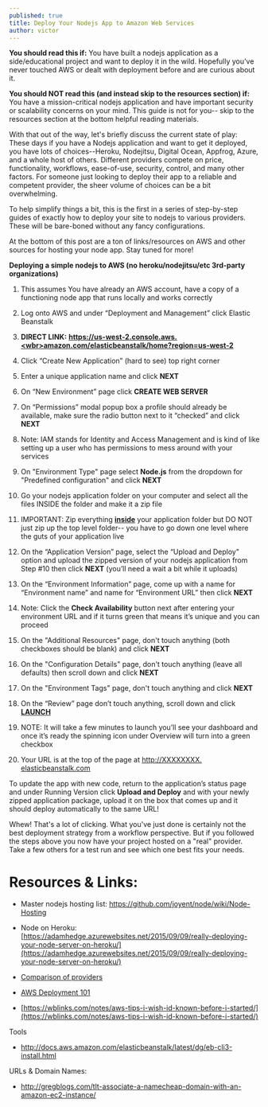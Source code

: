 ```yaml
---
published: true
title: Deploy Your Nodejs App to Amazon Web Services
author: victor
---
```



**You should read this if:** You have built a nodejs application as a side/educational project and want to deploy it in the wild. Hopefully you’ve never touched AWS or dealt with deployment before and are curious about it.

**You should NOT read this (and instead skip to the resources section) if:** You have a mission-critical nodejs application and have important security or scalability concerns on your mind. This guide is not for you-- skip to the resources section at the bottom helpful reading materials.

With that out of the way, let's briefly discuss the current state of play: These days if you have a Nodejs application and want to get it deployed, you have lots of choices--Heroku, Nodejitsu, Digital Ocean, Appfrog, Azure, and a whole host of others. Different providers compete on price, functionality, workflows, ease-of-use, security, control, and many other factors. For someone just looking to deploy their app to a reliable and competent provider, the sheer volume of choices can be a bit overwhelming. 

To help simplify things a bit, this is the first in a series of step-by-step guides of exactly how to deploy your site to nodejs to various providers. These will be bare-boned without any fancy configurations. 

At the bottom of this post are a ton of links/resources on AWS and other sources for hosting your node app. Stay tuned for more!


**Deploying a simple nodejs to AWS (no heroku/nodejitsu/etc 3rd-party organizations)**

1.  This assumes You have already an AWS account, have a copy of a functioning node app that runs locally and works correctly
2.  Log onto AWS and under “Deployment and Management” click Elastic Beanstalk

3. **DIRECT LINK:** **<u>[https://us-west-2.console.aws.<wbr>amazon.com/elasticbeanstalk/<wbr>home?region=us-west-2](https://us-west-2.console.aws.amazon.com/elasticbeanstalk/home?region=us-west-2)</u>**

4.  Click “Create New Application” (hard to see) top right corner
5.  Enter a unique application name and click **NEXT**
6.  On “New Environment” page click **CREATE WEB SERVER**
7.  On “Permissions” modal popup box a profile should already be available, make sure the radio button next to it “checked” and click **NEXT**
8.  Note: IAM stands for Identity and Access Management and is kind of like setting up a user who has permissions to mess around with your services
9.  On "Environment Type" page select **Node.js** from the dropdown for "Predefined configuration" and click **NEXT**
10.  Go your nodejs application folder on your computer and select all the files INSIDE the folder and make it a zip file
11.  IMPORTANT: Zip everything **<u>inside</u>** your application folder but DO NOT just zip up the top level folder-- you have to go down one level where the guts of your application live
12.  On the “Application Version” page, select the “Upload and Deploy" option and upload the zipped version of your nodejs application from Step #10 then click **NEXT** (you’ll need a wait a bit while it uploads)
13.  On the “Environment Information” page, come up with a name for “Environment name” and name for “Environment URL” then click **NEXT**
14.  Note: Click the **Check Availability** button next after entering your environment URL and if it turns green that means it’s unique and you can proceed
15.  On the "Additional Resources" page, don't touch anything (both checkboxes should be blank) and click **NEXT**
16.  On the "Configuration Details" page, don't touch anything (leave all defaults) then scroll down and click **NEXT**
17.  On the "Environment Tags" page, don't touch anything and click **NEXT**
18.  On the “Review” page don’t touch anything, scroll down and click **<u>LAUNCH</u>**
19.  NOTE: It will take a few minutes to launch you’ll see your dashboard and once it’s ready the spinning icon under Overview will turn into a green checkbox
20.  Your URL is at the top of the page at <u>[http://XXXXXXXX.<wbr>elasticbeanstalk.com](http://XXXXXXXX.elasticbeanstalk.com)</u>

To update the app with new code, return to the application’s status page and under Running Version click **Upload and Deploy** and with your newly zipped application package, upload it on the box that comes up and it should deploy automatically to the same URL!

Whew! That's a lot of clicking. What you've just done is certainly not the best deployment strategy from a workflow perspective. But if you followed the steps above you now have your project hosted on a "real" provider. Take a few others for a test run and see which one best fits your needs.



# Resources & Links:


*   Master nodejs hosting list: <u>[https://github.com/joyent/<wbr>node/wiki/Node-Hosting](https://github.com/joyent/node/wiki/Node-Hosting)</u>

* Node on Heroku: [https://adamhedge.azurewebsites.net/2015/09/09/really-deploying-your-node-server-on-heroku/](https://adamhedge.azurewebsites.net/2015/09/09/really-deploying-your-node-server-on-heroku/)

*   [Comparison of providers](https://seroter.wordpress.com/2013/07/29/where-the-heck-do-i-host-my-node-js-app/)
*   [AWS Deployment 101](http://docs.aws.amazon.com/gettingstarted/latest/deploy/overview.html)
* [https://wblinks.com/notes/aws-tips-i-wish-id-known-before-i-started/](https://wblinks.com/notes/aws-tips-i-wish-id-known-before-i-started/)

Tools

*   [http://docs.aws.amazon.com/<wbr>elasticbeanstalk/latest/dg/eb-<wbr>cli3-install.html](http://docs.aws.amazon.com/elasticbeanstalk/latest/dg/eb-cli3-install.html)

URLs & Domain Names:

*   [http://gregblogs.com/tlt-<wbr>associate-a-namecheap-domain-<wbr>with-an-amazon-ec2-instance/](http://gregblogs.com/tlt-associate-a-namecheap-domain-with-an-amazon-ec2-instance/)
